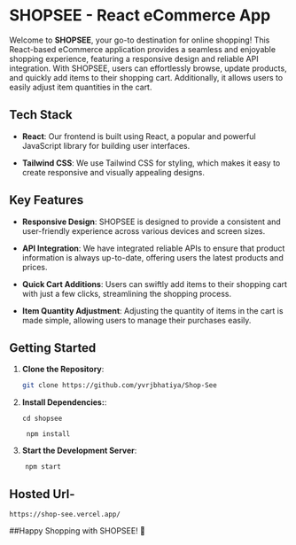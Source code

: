 # SHOPSEE - React eCommerce App

Welcome to **SHOPSEE**, your go-to destination for online shopping! This React-based eCommerce application provides a seamless and enjoyable shopping experience, featuring a responsive design and reliable API integration. With SHOPSEE, users can effortlessly browse, update products, and quickly add items to their shopping cart. Additionally, it allows users to easily adjust item quantities in the cart.

## Tech Stack

- **React**: Our frontend is built using React, a popular and powerful JavaScript library for building user interfaces.

- **Tailwind CSS**: We use Tailwind CSS for styling, which makes it easy to create responsive and visually appealing designs.

## Key Features

- **Responsive Design**: SHOPSEE is designed to provide a consistent and user-friendly experience across various devices and screen sizes.

- **API Integration**: We have integrated reliable APIs to ensure that product information is always up-to-date, offering users the latest products and prices.

- **Quick Cart Additions**: Users can swiftly add items to their shopping cart with just a few clicks, streamlining the shopping process.

- **Item Quantity Adjustment**: Adjusting the quantity of items in the cart is made simple, allowing users to manage their purchases easily.

## Getting Started

1. **Clone the Repository**:

   ```bash
   git clone https://github.com/yvrjbhatiya/Shop-See

   ```

2. **Install Dependencies:**:

    ```
    cd shopsee
    ```
   ```
    npm install
    ```

4. **Start the Development Server**:

```
    npm start
```


## Hosted Url- 

   ```
   https://shop-see.vercel.app/
   ```


##Happy Shopping with SHOPSEE! 🛒
